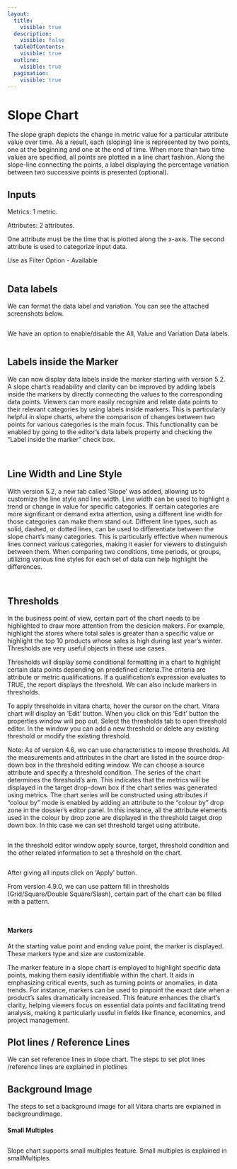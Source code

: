 ```yaml
---
layout:
  title:
    visible: true
  description:
    visible: false
  tableOfContents:
    visible: true
  outline:
    visible: true
  pagination:
    visible: true
---
```


# Slope Chart

The slope graph depicts the change in metric value for a particular attribute value over time. As a result, each (sloping) line is represented by two points, one at the beginning and one at the end of time. When more than two time values are specified, all points are plotted in a line chart fashion. Along the slope-line connecting the points, a label displaying the percentage variation between two successive points is presented (optional).

## Inputs <a href="#inputs" id="inputs"></a>

Metrics: 1 metric.

Attributes: 2 attributes.

One attribute must be the time that is plotted along the x-axis. The second attribute is used to categorize input data.

Use as Filter Option - Available

<figure><img src="../.gitbook/assets/image37.png" alt=""><figcaption></figcaption></figure>

## Data labels <a href="#data-labels" id="data-labels"></a>

We can format the data label and variation. You can see the attached screenshots below.

<figure><img src="../.gitbook/assets/Slope2.png" alt=""><figcaption></figcaption></figure>

We have an option to enable/disable the All, Value and Variation Data labels.

<figure><img src="../.gitbook/assets/Slope.png" alt=""><figcaption></figcaption></figure>

## **Labels inside the Marker**

We can now display data labels inside the marker starting with version 5.2. A slope chart’s readability and clarity can be improved by adding labels inside the markers by directly connecting the values to the corresponding data points. Viewers can more easily recognize and relate data points to their relevant categories by using labels inside markers. This is particularly helpful in slope charts, where the comparison of changes between two points for various categories is the main focus. This functionality can be enabled by going to the editor’s data labels property and checking the “Label inside the marker” check box.

<figure><img src="../.gitbook/assets/Slope3.png" alt=""><figcaption></figcaption></figure>

<figure><img src="../.gitbook/assets/Slope4.png" alt=""><figcaption></figcaption></figure>

## Line Width and Line Style <a href="#line-width-and-line-style" id="line-width-and-line-style"></a>

With version 5.2, a new tab called ‘Slope’ was added, allowing us to customize the line style and line width. Line width can be used to highlight a trend or change in value for specific categories. If certain categories are more significant or demand extra attention, using a different line width for those categories can make them stand out. Different line types, such as solid, dashed, or dotted lines, can be used to differentiate between the slope chart’s many categories. This is particularly effective when numerous lines connect various categories, making it easier for viewers to distinguish between them. When comparing two conditions, time periods, or groups, utilizing various line styles for each set of data can help highlight the differences.

<figure><img src="../.gitbook/assets/Slope5.png" alt=""><figcaption></figcaption></figure>

<figure><img src="../.gitbook/assets/Slope6.png" alt=""><figcaption></figcaption></figure>

## Thresholds <a href="#thresholds" id="thresholds"></a>

In the business point of view, certain part of the chart needs to be highlighted to draw more attention from the desicion makers. For example, highlight the stores where total sales is greater than a specific value or highlight the top 10 products whose sales is high during last year’s winter. Thresholds are very useful objects in these use cases.

Thresholds will display some conditional formatting in a chart to highlight certain data points depending on predefined criteria.The criteria are attribute or metric qualifications. If a qualification’s expression evaluates to TRUE, the report displays the threshold. We can also include markers in thresholds.

To apply thresholds in vitara charts, hover the cursor on the chart. Vitara chart will display an ‘Edit’ button. When you click on this ‘Edit’ button the properties window will pop out. Select the thresholds tab to open threshold editor. In the window you can add a new threshold or delete any existing threshold or modify the existing threshold.

Note: As of version 4.6, we can use characteristics to impose thresholds. All the measurements and attributes in the chart are listed in the source drop-down box in the threshold editing window. We can choose a source attribute and specify a threshold condition. The series of the chart determines the threshold’s aim. This indicates that the metrics will be displayed in the target drop-down box if the chart series was generated using metrics. The chart series will be constructed using attributes if “colour by” mode is enabled by adding an attribute to the “colour by” drop zone in the dossier’s editor panel. In this instance, all the attribute elements used in the colour by drop zone are displayed in the threshold target drop down box. In this case we can set threshold target using attribute.

<figure><img src="../.gitbook/assets/image525.png" alt=""><figcaption></figcaption></figure>

In the threshold editor window apply source, target, threshold condition and the other related information to set a threshold on the chart.

<figure><img src="../.gitbook/assets/image526 (1).png" alt=""><figcaption></figcaption></figure>

After giving all inputs click on ‘Apply’ button.

From version 4.9.0, we can use pattern fill in thresholds (Grid/Square/Double Square/Slash), certain part of the chart can be filled with a pattern.

<figure><img src="../.gitbook/assets/slopeThrehold.png" alt=""><figcaption></figcaption></figure>

<figure><img src="../.gitbook/assets/slopeThrehold1.png" alt=""><figcaption></figcaption></figure>

#### Markers <a href="#markers" id="markers"></a>

At the starting value point and ending value point, the marker is displayed. These markers type and size are customizable.

The marker feature in a slope chart is employed to highlight specific data points, making them easily identifiable within the chart. It aids in emphasizing critical events, such as turning points or anomalies, in data trends. For instance, markers can be used to pinpoint the exact date when a product’s sales dramatically increased. This feature enhances the chart’s clarity, helping viewers focus on essential data points and facilitating trend analysis, making it particularly useful in fields like finance, economics, and project management.

## Plot lines / Reference Lines <a href="#plot-lines--reference-lines" id="plot-lines--reference-lines"></a>

We can set reference lines in slope chart. The steps to set plot lines /reference lines are explained in plotlines

## Background Image <a href="#background-image" id="background-image"></a>

The steps to set a background image for all Vitara charts are explained in backgroundImage.

#### Small Multiples <a href="#small-multiples" id="small-multiples"></a>

##

Slope chart supports small multiples feature. Small multiples is explained in smallMultiples.
